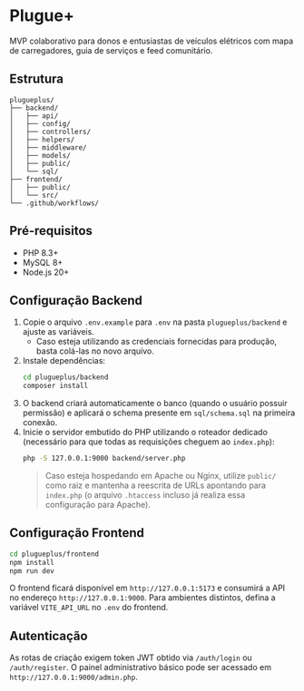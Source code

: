 # Plugue+

MVP colaborativo para donos e entusiastas de veículos elétricos com mapa de carregadores, guia de serviços e feed comunitário.

## Estrutura
```
plugueplus/
├── backend/
│   ├── api/
│   ├── config/
│   ├── controllers/
│   ├── helpers/
│   ├── middleware/
│   ├── models/
│   ├── public/
│   └── sql/
├── frontend/
│   ├── public/
│   └── src/
└── .github/workflows/
```

## Pré-requisitos
- PHP 8.3+
- MySQL 8+
- Node.js 20+

## Configuração Backend
1. Copie o arquivo `.env.example` para `.env` na pasta `plugueplus/backend` e ajuste as variáveis.
   - Caso esteja utilizando as credenciais fornecidas para produção, basta colá-las no novo arquivo.
2. Instale dependências:
   ```bash
   cd plugueplus/backend
   composer install
   ```
3. O backend criará automaticamente o banco (quando o usuário possuir permissão) e aplicará o schema presente em `sql/schema.sql` na primeira conexão.
4. Inicie o servidor embutido do PHP utilizando o roteador dedicado (necessário para que todas as requisições cheguem ao `index.php`):
   ```bash
   php -S 127.0.0.1:9000 backend/server.php
   ```
   > Caso esteja hospedando em Apache ou Nginx, utilize `public/` como raiz e mantenha a reescrita de URLs apontando para `index.php` (o arquivo `.htaccess` incluso já realiza essa configuração para Apache).

## Configuração Frontend
```bash
cd plugueplus/frontend
npm install
npm run dev
```

O frontend ficará disponível em `http://127.0.0.1:5173` e consumirá a API no endereço `http://127.0.0.1:9000`. Para ambientes distintos, defina a variável `VITE_API_URL` no `.env` do frontend.

## Autenticação
As rotas de criação exigem token JWT obtido via `/auth/login` ou `/auth/register`. O painel administrativo básico pode ser acessado em `http://127.0.0.1:9000/admin.php`.
